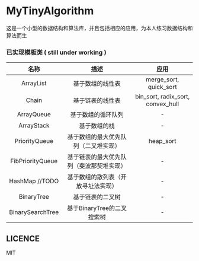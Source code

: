 # MyTinyAlgorithm

这是一个小型的数据结构和算法库，并且包括相应的应用，为本人练习数据结构和算法而生

### 已实现模板类 ( still under working )

|        名称        |          描述          |                应用                 |
|:----------------:|:--------------------:|:---------------------------------:|
|    ArrayList     |       基于数组的线性表       |      merge_sort, quick_sort       |
|      Chain       |       基于链表的线性表       | bin_sort, radix_sort, convex_hull |
|    ArrayQueue    |      基于数组的循环队列       |                 -                 |
|    ArrayStack    |        基于数组的栈        |                 -                 |
|  PriorityQueue   |  基于数组的最大优先队列（二叉堆实现）  |             heap_sort             |
| FibPriorityQueue | 基于链表的最大优先队列（斐波那契堆实现） |                 -                 |
| HashMap //TODO |  基于数组的散列表（开放寻址法实现）   |                 -                 |
|    BinaryTree    |       基于链表的二叉树       |                 -                 |
| BinarySearchTree |  基于BinaryTree的二叉搜索树  |                 -                 |

## LICENCE

MIT